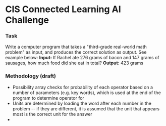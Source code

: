 # CIS Connected Learning AI Challenge

### Task
Write a computer program that takes a "third-grade real-world math problem" as input, and produces the correct solution as output. See example below:
**Input:** If Rachel ate 276 grams of bacon and 147 grams of sausages, how much food did she eat in total?
**Output:** 423 grams

### Methodology (draft)
- Possibility array checks for probability of each operator based on a number of parameters (e.g. key words), which is used at the end of the program to determine operator for
- Units are determined by loading the word after each number in the problem -- if they are different, it is assumed that the unit that appears most is the correct unit for the answer
-